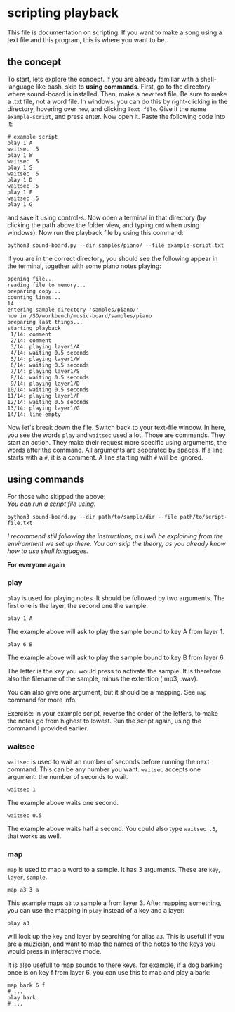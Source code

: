 # scripting playback

This file is documentation on scripting.
If you want to make a song using a text file and this program, this is where you want to be.

## the concept
To start, lets explore the concept. If you are already familiar with a shell-language like bash, skip to **using commands**.
First, go to the directory where sound-board is installed. Then, make a new text file. Be sure to make a .txt file, not a word file. In windows, you can do this by right-clicking in the directory, hovering over `new`, and clicking `Text file`. Give it the name `example-script`, and press enter. Now open it. Paste the following code into it:

```shell
# example script
play 1 A
waitsec .5
play 1 W
waitsec .5
play 1 S
waitsec .5
play 1 D
waitsec .5
play 1 F
waitsec .5
play 1 G

```

and save it using control-s. Now open a terminal in that directory (by clicking the path above the folder view, and typing `cmd` when using windows). Now run the playback file by using this command:

```shell
python3 sound-board.py --dir samples/piano/ --file example-script.txt
```

If you are in the correct directory, you should see the following appear in the terminal, together with some piano notes playing:

```
opening file...
reading file to memory...
preparing copy...
counting lines...
14
entering sample directory 'samples/piano/'
now in /SD/workbench/music-board/samples/piano
preparing last things...
starting playback
 1/14: comment
 2/14: comment
 3/14: playing layer1/A
 4/14: waiting 0.5 seconds
 5/14: playing layer1/W
 6/14: waiting 0.5 seconds
 7/14: playing layer1/S
 8/14: waiting 0.5 seconds
 9/14: playing layer1/D
10/14: waiting 0.5 seconds
11/14: playing layer1/F
12/14: waiting 0.5 seconds
13/14: playing layer1/G
14/14: line empty
```

Now let's break down the file.
Switch back to your text-file window.
In here, you see the words `play` and `waitsec` used a lot. Those are commands. They start an action. They make their request more specific using arguments, the words after the command. All arguments are seperated by spaces.
If a line starts with a `#`, it is a comment. A line starting with `#` will be ignored.

## using commands
For those who skipped the above:  
*You can run a script file using:*
```shell
python3 sound-board.py --dir path/to/sample/dir --file path/to/script-file.txt
```
*I recommend still following the instructions, as I will be explaining from the environment we set up there. You can skip the theory, as you already know how to use shell languages.*

**For everyone again**
### play
`play` is used for playing notes. It should be followed by two arguments. The first one is the layer, the second one the sample.
```shell
play 1 A
```
The example above will ask to play the sample bound to key A from layer 1.
```shell
play 6 B
```
The example above will ask to play the sample bound to key B from layer 6.

The letter is the key you would press to activate the sample. It is therefore also the filename of the sample, minus the extention (.mp3, .wav).

You can also give one argument, but it should be a mapping. See `map` command for more info.

Exercise:
In your example script, reverse the order of the letters, to make the notes go from highest to lowest. Run the script again, using the command I provided earlier.

### waitsec
`waitsec` is used to wait an number of seconds before running the next command. This can be any number you want. `waitsec` accepts one argument: the number of seconds to wait.
```shell
waitsec 1
```
The example above waits one second.
```shell
waitsec 0.5
```
The example above waits half a second. You could also type `waitsec .5`, that works as well.

### map
`map` is used to map a word to a sample. It has 3 arguments. These are `key`, `layer`, `sample`.

```shell
map a3 3 a
```
This example maps `a3` to sample a from layer 3.
After mapping something, you can use the mapping in `play` instead of a key and a layer:
```shell
play a3
```
will look up the key and layer by searching for alias `a3`.
This is usefull if you are a muzician, and want to map the names of the notes to the keys you would press in interactive mode.

It is also usefull to map sounds to there keys.
for example, if a dog barking once is on key f from layer 6, you can use this to map and play a bark:
```shell
map bark 6 f
# ...
play bark
# ...
```
